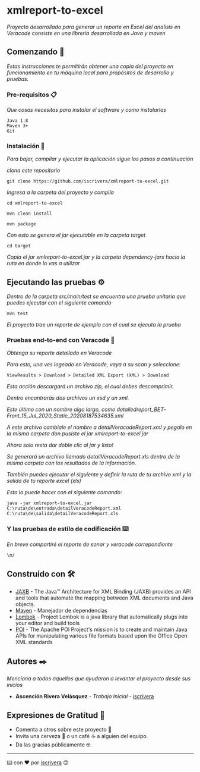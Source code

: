 # xmlreport-to-excel

_Proyecto desarrollado para generar un reporte en Excel del analisis en Veracode consiste en una libreria desarrollada en Java y maven_

## Comenzando 🚀

_Estas instrucciones te permitirán obtener una copia del proyecto en funcionamiento en tu máquina local para propósitos de desarrollo y pruebas._



### Pre-requisitos 📋

_Que cosas necesitas para instalar el software y como instalarlas_

```
Java 1.8
Maven 3+
Git
```

### Instalación 🔧

_Para bajar, compilar y ejecutar la aplicación sigue los pasos a continuación_

_clona este repositorio_

```
git clone https://github.com/iscrivera/xmlreport-to-excel.git
```

_Ingresa a la carpeta del proyecto y compila_

```
cd xmlreport-to-excel

mvn clean install

mvn package
```

_Con esto se genera el jar ejecutable en la carpeta target_

```
cd target
```

_Copia el jar xmlreport-to-excel.jar y la carpeta dependency-jars hacia la ruta en donde lo vas a utilizar_

## Ejecutando las pruebas ⚙️

_Dentro de la carpeta src/main/test se encuentra una prueba unitaria que puedes ejecutar con el siguiente comando_

```
mvn test
```

_El proyecto trae un reporte de ejemplo con el cual se ejecuta la prueba_

### Pruebas end-to-end con Veracode 🔩

_Obtenga su reporte detallado en Veracode_

_Para esto, una ves logeado en Veracode, vaya a su scan y seleccione:_

```
ViewResults > Download > Detailed XML Export (XML) > Download
```

_Esta acción descargará un archivo zip, el cual debes descomprimir._

_Dentro encontrarás dos archivos un xsd y un xml._

_Este último con un nombre algo largo, como detailedreport_BET_-_Front_15_Jul_2020_Static_20208187534635.xml_

_A este archivo cambiale el nombre a detailVeracodeReport.xml y pegalo en la misma carpeta don pusiste el jar xmlreport-to-excel.jar_

_Ahora solo resta dar doble clic al jar y listo!_

_Se generará un archivo llamado detailVeracodeReport.xls dentro de la misma carpeta con los resultados de la información._


_También puedes ejecutar el siguiente y definir la ruta de tu archivo xml y la salida de tu reporte excel (xls)_

_Esto lo puede hacer con el siguiente comando:_

```
java -jar xmlreport-to-excel.jar C:\ruta\de\entrada\detailVeracodeReport.xml C:\ruta\de\salida\detailVeracodeReport.xls
```

### Y las pruebas de estilo de codificación ⌨️

_En breve compartiré el reporte de sonar y veracode correpondiente_

```
\m/
```


## Construido con 🛠️


* [JAXB](https://javaee.github.io/jaxb-v2/) - The Java™ Architecture for XML Binding (JAXB) provides an API and tools that automate the mapping between XML documents and Java objects.
* [Maven](https://maven.apache.org/) - Manejador de dependencias
* [Lombok](https://projectlombok.org/) - Project Lombok is a java library that automatically plugs into your editor and build tools
* [POI](https://poi.apache.org/) - The Apache POI Project's mission is to create and maintain Java APIs for manipulating various file formats based upon the Office Open XML standards


## Autores ✒️

_Menciona a todos aquellos que ayudaron a levantar el proyecto desde sus inicios_

* **Ascención Rivera Velásquez** - *Trabajo Inicial* - [iscrivera](https://github.com/iscrivera)


## Expresiones de Gratitud 🎁

* Comenta a otros sobre este proyecto 📢
* Invita una cerveza 🍺 o un café ☕ a alguien del equipo. 
* Da las gracias públicamente 🤓.



---
⌨️ con ❤️ por [iscrivera](https://github.com/iscrivera) 😊
